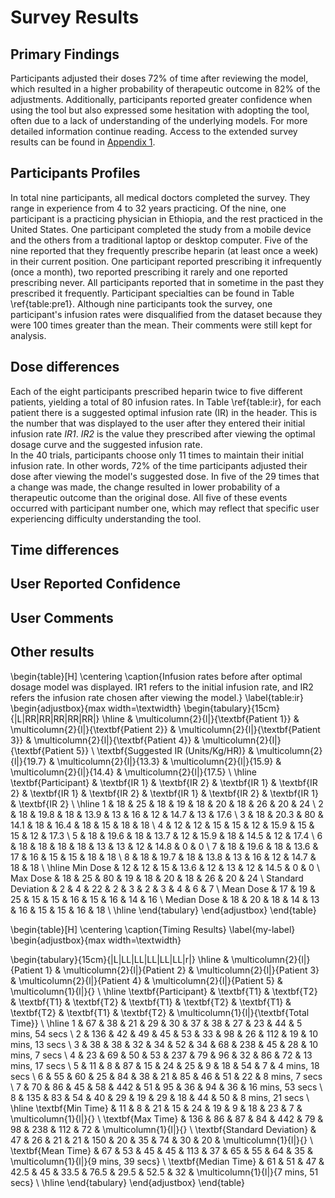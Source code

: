 # Survey Results

<!--
After the introductory chapter, it seems fairly common to 
include a chapter that reviews the literature and 
introduces methodology used throughout the thesis.
-->

<!-- maybe add a little intro... short description of primary findings -->
## Primary Findings

Participants adjusted their doses 72% of time after reviewing the model, which resulted in a higher probability of therapeutic outcome in 82% of the adjustments. Additionally, participants reported greater confidence when using the tool but also expressed some hesitation with adopting the tool, often due to a lack of understanding of the underlying models. For more detailed information continue reading. Access to the extended survey results can be found in [Appendix 1](#appendix-1-full-survey-results).

## Participants Profiles
In total nine participants, all medical doctors completed the survey. They range in experience from 4 to 32 years practicing. Of the nine, one participant is a practicing physician in Ethiopia, and the rest practiced in the United States. One participant completed the study from a mobile device and the others from a traditional laptop or desktop computer. Five of the nine reported that they frequently prescribe heparin (at least once a week) in their current position. One participant reported prescribing it infrequently (once a month), two reported prescribing it rarely and one reported prescribing never. All participants reported that in sometime in the past they prescribed it frequently. Participant specialties can be found in Table \ref{table:pre1}. Although nine participants took the survey, one participant's infusion rates were disqualified from the dataset because they were 100 times greater than the mean. Their comments were still kept for analysis.



<!-- ## Cumulative Results -->

<!-- how many difference people took survey, specialties, time since last dosed heparin.  -->

## Dose differences

Each of the eight participants prescribed heparin twice to five different patients, yielding a total of 80 infusion rates. In Table \ref{table:ir}, for each patient there is a suggested optimal infusion rate (IR) in the header. This is the number that was displayed to the user after they entered their initial infusion rate *IR1*. *IR2* is the value they prescribed after viewing the optimal dosage curve and the suggested infusion rate.  
In the 40 trials, participants choose only 11 times to maintain their initial infusion rate. In other words, 72% of the time participants adjusted their dose after viewing the model's suggested dose. In five of the 29 times that a change was made, the change resulted in lower probability of a therapeutic outcome than the original dose. All five of these events occurred with participant number one, which may reflect that specific user experiencing difficulty understanding the tool.   
<!-- how did the doses differ in part 1 and part 2 of the survey.  -->


## Time differences

<!-- time difference in part 1 and part 2.   -->
<!-- maybe add some graphs here.   -->

## User Reported Confidence

## User Comments 
<!-- just state comments here - address them more fully in the next section. -->
<!-- requesting more information  -->
<!-- round off the drug -->
<!-- understanding -->
<!-- add reasons why they did and did not change their dose -->



<!-- .... -->

## Other results

<!-- Something about other results... blah blah blah.  -->
\begin{table}[H]
\centering
\caption{Infusion rates before after optimal dosage model was displayed. IR1 refers to the initial infusion rate, and IR2 refers the infusion rate chosen after viewing the model.}
\label{table:ir}
\begin{adjustbox}{max width=\textwidth}
\begin{tabulary}{15cm}{|L|RR|RR|RR|RR|RR|}
\hline
 & \multicolumn{2}{l|}{\textbf{Patient 1}} & \multicolumn{2}{l|}{\textbf{Patient 2}} & \multicolumn{2}{l|}{\textbf{Patient 3}} & \multicolumn{2}{l|}{\textbf{Patient 4}} & \multicolumn{2}{l|}{\textbf{Patient 5}} \\
\textbf{Suggested IR (Units/Kg/HR)} & \multicolumn{2}{l|}{19.7} & \multicolumn{2}{l|}{13.3} & \multicolumn{2}{l|}{15.9} & \multicolumn{2}{l|}{14.4} & \multicolumn{2}{l|}{17.5} \\ \hline
\textbf{Participant} & \textbf{IR 1} & \textbf{IR 2} & \textbf{IR 1} & \textbf{IR 2} & \textbf{IR 1} & \textbf{IR 2} & \textbf{IR 1} & \textbf{IR 2} & \textbf{IR 1} & \textbf{IR 2} \\ \hline
1 & 18 & 25 & 18 & 19 & 18 & 20 & 18 & 26 & 20 & 24 \\
2 & 18 & 19.8 & 18 & 13.9 & 13 & 16 & 12 & 14.7 & 13 & 17.6 \\
3 & 18 & 20.3 & 80 & 14.1 & 18 & 16.4 & 18 & 15 & 18 & 18 \\
4 & 12 & 12 & 15 & 15 & 12 & 15.9 & 15 & 15 & 12 & 17.3 \\
5 & 18 & 19.6 & 18 & 13.7 & 12 & 15.9 & 18 & 14.5 & 12 & 17.4 \\
6 & 18 & 18 & 18 & 18 & 13 & 13 & 12 & 14.8 & 0 & 0 \\
7 & 18 & 19.6 & 18 & 13.6 & 17 & 16 & 15 & 15 & 18 & 18 \\
8 & 18 & 19.7 & 18 & 13.8 & 13 & 16 & 12 & 14.7 & 18 & 18 \\ \hline
Min Dose & 12 & 12 & 15 & 13.6 & 12 & 13 & 12 & 14.5 & 0 & 0 \\
Max Dose & 18 & 25 & 80 & 19 & 18 & 20 & 18 & 26 & 20 & 24 \\
Standard Deviation & 2 & 4 & 22 & 2 & 3 & 2 & 3 & 4 & 6 & 7 \\
Mean Dose & 17 & 19 & 25 & 15 & 15 & 16 & 15 & 16 & 14 & 16 \\
Median Dose & 18 & 20 & 18 & 14 & 13 & 16 & 15 & 15 & 16 & 18 \\ \hline
\end{tabulary}
\end{adjustbox}
\end{table}

\begin{table}[H]
\centering
\caption{Timing Results}
\label{my-label}
\begin{adjustbox}{max width=\textwidth}

\begin{tabulary}{15cm}{|L|LL|LL|LL|LL|LL|r|}
\hline
 & \multicolumn{2}{l|}{Patient 1} & \multicolumn{2}{l|}{Patient 2} & \multicolumn{2}{l|}{Patient 3} & \multicolumn{2}{l|}{Patient 4} & \multicolumn{2}{l|}{Patient 5} & \multicolumn{1}{l|}{} \\ \hline
\textbf{Participant} & \textbf{T1} & \textbf{T2} & \textbf{T1} & \textbf{T2} & \textbf{T1} & \textbf{T2} & \textbf{T1} & \textbf{T2} & \textbf{T1} & \textbf{T2} & \multicolumn{1}{l|}{\textbf{Total Time}} \\ \hline
1 & 67 & 38 & 21 & 29 & 30 & 37 & 38 & 27 & 23 & 44 & 5 mins, 54 secs \\
2 & 136 & 42 & 49 & 45 & 53 & 33 & 98 & 26 & 112 & 19 & 10 mins, 13 secs \\
3 & 38 & 38 & 32 & 34 & 52 & 34 & 68 & 238 & 45 & 28 & 10 mins, 7 secs \\
4 & 23 & 69 & 50 & 53 & 237 & 79 & 96 & 32 & 86 & 72 & 13 mins, 17 secs \\
5 & 11 & 8 & 87 & 15 & 24 & 25 & 9 & 18 & 54 & 7 & 4 mins, 18 secs \\
6 & 55 & 60 & 25 & 84 & 38 & 21 & 85 & 46 & 51 & 22 & 8 mins, 7 secs \\
7 & 70 & 86 & 45 & 58 & 442 & 51 & 95 & 36 & 94 & 36 & 16 mins, 53 secs \\
8 & 135 & 83 & 54 & 40 & 29 & 19 & 29 & 18 & 44 & 50 & 8 mins, 21 secs \\ \hline
\textbf{Min Time} & 11 & 8 & 21 & 15 & 24 & 19 & 9 & 18 & 23 & 7 & \multicolumn{1}{l|}{} \\
\textbf{Max Time} & 136 & 86 & 87 & 84 & 442 & 79 & 98 & 238 & 112 & 72 & \multicolumn{1}{l|}{} \\
\textbf{Standard Deviation} & 47 & 26 & 21 & 21 & 150 & 20 & 35 & 74 & 30 & 20 & \multicolumn{1}{l|}{} \\
\textbf{Mean Time} & 67 & 53 & 45 & 45 & 113 & 37 & 65 & 55 & 64 & 35 & \multicolumn{1}{l|}{9 mins, 39 secs} \\
\textbf{Median Time} & 61 & 51 & 47 & 42.5 & 45 & 33.5 & 76.5 & 29.5 & 52.5 & 32 & \multicolumn{1}{l|}{7 mins, 51 secs} \\ \hline
\end{tabulary}
\end{adjustbox}
\end{table}

<!-- 
\begin{table}
\centering
\caption{My caption}
\label{my-label}
% \begin{adjustbox}{max width=\textwidth}
% \setlength{\tabcolsep}{1pt}
% \setlength{\extrarowheight}{1.5pt}
\begin{tabulary}{17cm}{L|LCR|LCR|LCR|LCR|LCR}
\hline
 &\multicolumn{3}{l|}{Patient 1}&\multicolumn{3}{l|}{Patient 2}&\multicolumn{3}{l|}{Patient 3}&\multicolumn{3}{l|}{Patient 4}&\multicolumn{3}{l|}{Patient 5}\\
\cline{2-16}
% \begin{tabularx}{0.5\textwidth}{|l|XXX|XXX|XXX|XXX|XXX|}
%                            & Patient 1 &      &         & Patient 2 &      &         & Patient 3 &      &         & Patient 4 &      &         & Patient 5 &      &         \\
% Suggested IR               & 19.7      &      &         & 13.3      &      &         & 15.9      &      &         & 14.4      &      &         & 17.5      &      &         \\ \hline
%                            Participant & IR 1      & IR 2 & \% Diff & IR 1      & IR 2 & \% Diff & IR 1      & IR 2 & \% Diff & IR 1      & IR 2 & \% Diff & IR 1      & IR 2 & \% Diff \\ \hline
% 1 & 18 & 25 & 38.9\% & 18 & 19 & 5.6\% & 18 & 20 & 11.1\% & 18 & 26 & 44.4\% & 20 & 24 & 20.0\% \\
Suggested IR (Units/Kg/HR) & 19.7 &  &  & 13.3 &  &  & 15.9 &  &  & 14.4 &  &  & 17.5 &  &  \\ \hline
Participant & IR 1 & IR 2 & \% Diff & IR 1 & IR 2 & \% Diff & IR 1 & IR 2 & \% Diff & IR 1 & IR 2 & \% Diff & IR 1 & IR 2 & \% Diff \\ \hline
1 & 18 & 25 & 39\% & 18 & 19 & 6\% & 18 & 20 & 11\% & 18 & 26 & 44\% & 20 & 24 & 20\% \\
2 & 18 & 19.8 & 10\% & 18 & 13.9 & 23\% & 13 & 16 & 23\% & 12 & 14.7 & 23\% & 13 & 17.6 & 35\% \\
3 & 18 & 20.3 & 13\% & 80 & 14.1 & 82\% & 18 & 16.4 & 9\% & 18 & 15 & 17\% & 18 & 18 & 0\% \\
4 & 12 & 12 & 0\% & 15 & 15 & 0\% & 12 & 15.9 & 33\% & 15 & 15 & 0\% & 12 & 17.3 & 44\% \\
5 & 18 & 19.6 & 9\% & 18 & 13.7 & 24\% & 12 & 15.9 & 33\% & 18 & 14.5 & 19\% & 12 & 17.4 & 45\% \\
6 & 18 & 18 & 0\% & 18 & 18 & 0\% & 13 & 13 & 0\% & 12 & 14.8 & 23\% & 0 & 0 & 0\% \\
7 & 18 & 19.6 & 9\% & 18 & 13.6 & 24\% & 17 & 16 & 6\% & 15 & 15 & 0\% & 18 & 18 & 0\% \\
8 & 18 & 19.7 & 9\% & 18 & 13.8 & 23\% & 13 & 16 & 23\% & 12 & 14.7 & 23\% & 18 & 18 & 0\% \\
Min Dose & 12 & 12 & 0\% & 15 & 13.6 & 0\% & 12 & 13 & 0\% & 12 & 14.5 & 0\% & 0 & 0 & 0\% \\
Max Dose & 18 & 25 & 39\% & 80 & 19 & 82\% & 18 & 20 & 33\% & 18 & 26 & 44\% & 20 & 24 & 45\% \\
Standard Deviation & 2 & 4 & 12\% & 22 & 2 & 26\% & 3 & 2 & 12\% & 3 & 4 & 14\% & 6 & 7 & 21\% \\
Mean Dose & 17 & 19 & 11\% & 25 & 15 & 23\% & 15 & 16 & 17\% & 15 & 16 & 19\% & 14 & 16 & 18\% \\
Median Dose & 18 & 20 & 9\% & 18 & 14 & 23\% & 13 & 16 & 17\% & 15 & 15 & 21\% & 16 & 18 & 10\% \\
% Mean Dose Change / Patient &  &  & 10\% &  &  & 20\% &  &  & 15\% &  &  & 17\% &  &  & 16\% \\
% \end{tabularx}
\end{tabulary}
% \end{adjustbox}
\end{table}

\begin{tabular}{|l||l|l||l|l|}
\hline
 &\multicolumn{2}{l|}{Singular}&\multicolumn{2}{l|}{Plural}\\
\cline{2-5}
 &English&\textbf{Gaeilge}&English&\textbf{Gaeilge}\\
\hline\hline
1st Person&at me&\textbf{agam}&at us&\textbf{againn}\\
2nd Person&at you&\textbf{agat}&at you&\textbf{agaibh}\\
3rd Person&at him&\textbf{aige}&at them&\textbf{acu}\\
 &at her&\textbf{aici}& & \\
\hline
\end{tabular} -->


<!-- things that weren't expected.   -->
<!-- other things of note   -->


<!-- blank lines at end -necessary for template -->

